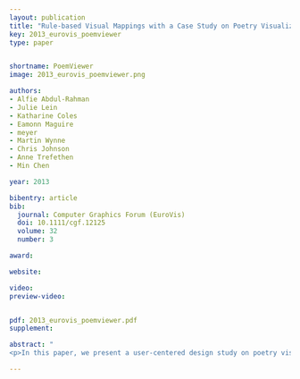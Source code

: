 ```yaml
---
layout: publication
title: "Rule-based Visual Mappings with a Case Study on Poetry Visualization"
key: 2013_eurovis_poemviewer
type: paper


shortname: PoemViewer
image: 2013_eurovis_poemviewer.png

authors: 
- Alfie Abdul-Rahman
- Julie Lein
- Katharine Coles
- Eamonn Maguire
- meyer
- Martin Wynne
- Chris Johnson
- Anne Trefethen
- Min Chen

year: 2013

bibentry: article
bib:
  journal: Computer Graphics Forum (EuroVis)
  doi: 10.1111/cgf.12125
  volume: 32
  number: 3

award: 

website: 

video: 
preview-video: 


pdf: 2013_eurovis_poemviewer.pdf
supplement:

abstract: "
<p>In this paper, we present a user-centered design study on poetry visualization. We develop a rule-based solution to address the conflicting needs for maintaining the flexibility of visualizing a large set of poetic variables and for reducing the tedium and cognitive load in interacting with the visual mapping control panel. We adopt Munzner’s nested design model to maintain high-level interactions with the end users in a closed loop. In addition, we examine three design options for alleviating the difficulty in visualizing poems latitudinally. We present several example uses of poetry visualization in scholarly research on poetry.</p>"

---
```



